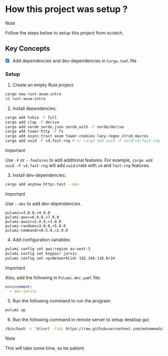 # How this project was setup ?

> [!NOTE]
> Follow the steps below to setup this project from scratch.

## Key Concepts

- [x] Add dependencies and dev-dependencies in `Cargo.toml` file


### Setup

1. Create an empty Rust project:

```bash
cargo new rust-axum-intro
cd rust-axum-intro
```

2. Install dependencies:

```bash
cargo add tokio -F full
cargo add clap -F derive
cargo add serde serde_json serde_with -F serde/derive
cargo add tower-http -F fs
cargo add async-trait axum tower-cookies lazy-regex strum_macros
cargo add uuid -F v4,fast-rng # or cargo add uuid -F uuid/v4,fast-rng
```

> [!IMPORTANT]
> Use `-F` or `--features` to add additional features. For example, `cargo add uuid -F v4,fast-rng` will add `uuid` crate with `v4` and `fast-rng` features.

3. Install dev-dependencies:

```bash
cargo add anyhow httpc-test --dev
```

> [!IMPORTANT]
> Use `--dev` to add dev-dependencies.

```console
pulumi>=3.0.0,<4.0.0
pulumi-aws>=6.0.0,<7.0.0
pulumi-awsx>=2.0.0,<3.0.0
pulumi-random>=3.0.0,<5.0.0
pulumi-command>=0.5.0,<1.0.0
```

4. Add configuration variables:

```bash
pulumi config set aws:region eu-west-3
pulumi config set keypair jarvis
pulumi config set vpcNetworkCidr 192.168.110.0/24
```

> [!IMPORTANT]
> Also, add the following in `Pulumi.dev.yaml` file:

```yaml
environment:
  - aws-jarvis
```

5. Run the following command to run the program:

```bash
pulumi up
```

6. Run the following command in remote server to setup desktop gui:

```bash
/bin/bash -c "$(curl -fsSL https://raw.githubusercontent.com/mohammadzainabbas/pulumi-labs/main/hack-lab-aws-python/scripts/setup_desktop.sh)"
```

> [!NOTE]
> This will take some time, so be patient.